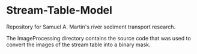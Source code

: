 # Stream-Table-Model
Repository for Samuel A. Martin's river sediment transport research.

The ImageProcessing directory contains the source code that was used to convert the images of the stream table into a binary mask.
